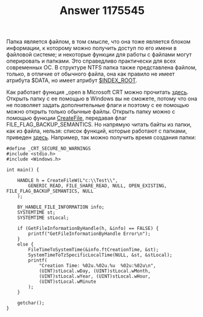 ﻿---
title: "Answer 1175545"
se.owner.user_id: 240512
se.owner.display_name: "MSDN.WhiteKnight"
se.owner.link: "https://ru.stackoverflow.com/users/240512/msdn-whiteknight"
se.answer_id: 1175545
se.question_id: 1175441
se.post_type: answer
se.is_accepted: True
---
<p>Папка является файлом, в том смысле, что она тоже является блоком информации, к которому можно получить доступ по его имени в файловой системе; и некоторые функции для работы с файлами могут оперировать и папками. Это справедливо практически для всех современных ОС. В структуре NTFS папка также представлена файлом, только, в отличие от обычного файла, она как правило не имеет атрибута $DATA, но имеет атрибут <a href="http://ftp.kolibrios.org/users/Asper/docs/NTFS/ntfsdoc.html#attribute_index_root" rel="noreferrer">$INDEX_ROOT</a>.</p>
<p>Как работает функция _open в Microsoft CRT можно прочитать <a href="https://docs.microsoft.com/en-us/cpp/c-runtime-library/reference/open-wopen?view=vs-2019" rel="noreferrer">здесь</a>. Открыть папку с ее помощью в Windows вы не сможете, потому что она не позволяет задать дополнительные флаги и поэтому с ее помощью можно открыть только обычные файлы. Открыть папку можно с помощью функции <a href="https://docs.microsoft.com/en-us/windows/win32/api/fileapi/nf-fileapi-createfilea#directories" rel="noreferrer">CreateFile</a>, передавая флаг FILE_FLAG_BACKUP_SEMANTICS. Но напрямую читать байты из папки, как из файла, нельзя: список функций, которые работают с папками, приведен <a href="https://docs.microsoft.com/en-us/windows/win32/fileio/obtaining-a-handle-to-a-directory" rel="noreferrer">здесь</a>. Например, так можно получить время создания папки:</p>

<pre><code>#define _CRT_SECURE_NO_WARNINGS
#include &lt;stdio.h&gt;
#include &lt;Windows.h&gt;

int main() {

    HANDLE h = CreateFileW(L&quot;c:\\Test\\&quot;,
        GENERIC_READ, FILE_SHARE_READ, NULL, OPEN_EXISTING, FILE_FLAG_BACKUP_SEMANTICS, NULL
    );

    BY_HANDLE_FILE_INFORMATION info;
    SYSTEMTIME st;
    SYSTEMTIME stLocal;

    if (GetFileInformationByHandle(h, &amp;info) == FALSE) {
        printf(&quot;GetFileInformationByHandle Error\n&quot;);
    }
    else {
        FileTimeToSystemTime(&amp;info.ftCreationTime, &amp;st);
        SystemTimeToTzSpecificLocalTime(NULL, &amp;st, &amp;stLocal);
        printf(
            &quot;Creation Time: %02u.%02u.%u  %02u:%02u\n&quot;, 
            (UINT)stLocal.wDay, (UINT)stLocal.wMonth, 
            (UINT)stLocal.wYear, (UINT)stLocal.wHour, 
            (UINT)stLocal.wMinute
        );
    }

    getchar();
}
</code></pre>
